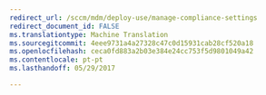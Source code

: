 ```yaml
---
redirect_url: /sccm/mdm/deploy-use/manage-compliance-settings
redirect_document_id: FALSE
ms.translationtype: Machine Translation
ms.sourcegitcommit: 4eee9731a4a27328c47c0d15931cab28cf520a18
ms.openlocfilehash: ceca0fd883a2b03e384e24cc753f5d9801049a42
ms.contentlocale: pt-pt
ms.lasthandoff: 05/29/2017

---
```


